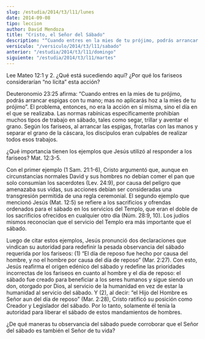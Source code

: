 ```yaml
---
slug: /estudia/2014/t3/l11/lunes
date: 2014-09-08
tipo: leccion
author: David Mendoza
title: "Cristo, el Señor del Sábado"
description: "“Cuando entres en la mies de tu prójimo, podrás arrancar espigas con tu mano; mas no aplicarás hoz a la mies de tu prójimo”. El problema, entonces, no era la acción en sí misma, sino el día en el que se realizaba. Las normas rabínicas específicamente prohibían muchos tipos de trabajo en sábado, tales como segar, trillar y aventar el grano."
versiculo: "/versiculo/2014/t3/l11/sabado"
anterior: "/estudia/2014/t3/l11/domingo"
siguiente: "/estudia/2014/t3/l11/martes"
---
```


Lee Mateo 12:1 y 2. ¿Qué está sucediendo aquí? ¿Por qué los fariseos considerarían “no lícita” esta acción?

Deuteronomio 23:25 afirma: “Cuando entres en la mies de tu prójimo, podrás arrancar espigas con tu mano; mas no aplicarás hoz a la mies de tu prójimo”. El problema, entonces, no era la acción en sí misma, sino el día en el que se realizaba. Las normas rabínicas específicamente prohibían muchos tipos de trabajo en sábado, tales como segar, trillar y aventar el grano. Según los fariseos, al arrancar las espigas, frotarlas con las manos y separar el grano de la cáscara, los discípulos eran culpables de realizar todos esos trabajos.

¿Qué importancia tienen los ejemplos que Jesús utilizó al responder a los fariseos? Mat. 12:3-5.

Con el primer ejemplo (1 Sam. 21:1-6), Cristo argumentó que, aunque en circunstancias normales David y sus hombres no debían comer el pan que solo consumían los sacerdotes (Lev. 24:9), por causa del peligro que amenazaba sus vidas, sus acciones debían ser consideradas una transgresión permitida de una regla ceremonial. El segundo ejemplo que mencionó Jesús (Mat. 12:5) se refiere a los sacrificios y ofrendas ordenados para el sábado en los servicios del Templo, que eran el doble de los sacrificios ofrecidos en cualquier otro día (Núm. 28:9, 10). Los judíos mismos reconocían que el servicio del Templo era más importante que el sábado.

Luego de citar estos ejemplos, Jesús pronunció dos declaraciones que vindican su autoridad para redefinir la pesada observancia del sábado requerida por los fariseos: (1) “El día de reposo fue hecho por causa del hombre, y no el hombre por causa del día de reposo” (Mar. 2:27). Con esto, Jesús reafirma el origen edénico del sábado y redefine las prioridades incorrectas de los fariseos en cuanto al hombre y el día de reposo: el sábado fue creado para beneficiar a los seres humanos y sigue siendo un don, otorgado por Dios, al servicio de la humanidad en vez de estar la humanidad al servicio del sábado. Y (2), al decir: “el Hijo del Hombre es Señor aun del día de reposo” (Mar. 2:28), Cristo ratificó su posición como Creador y Legislador del sábado. Por lo tanto, solamente él tenía la autoridad para liberar el sábado de estos mandamientos de hombres.

¿De qué maneras tu observancia del sábado puede corroborar que el Señor del sábado es también el Señor de tu vida?
